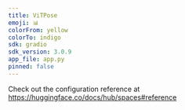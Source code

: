 ```yaml
---
title: ViTPose
emoji: 📊
colorFrom: yellow
colorTo: indigo
sdk: gradio
sdk_version: 3.0.9
app_file: app.py
pinned: false
---
```


Check out the configuration reference at https://huggingface.co/docs/hub/spaces#reference
